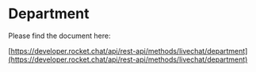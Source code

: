 # Department

Please find the document here: 

[https://developer.rocket.chat/api/rest-api/methods/livechat/department](https://developer.rocket.chat/api/rest-api/methods/livechat/department)

